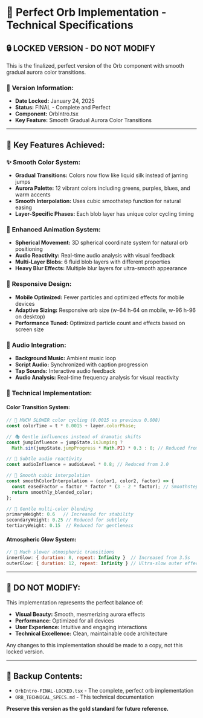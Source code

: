 # 🌟 Perfect Orb Implementation - Technical Specifications

## 🔒 **LOCKED VERSION - DO NOT MODIFY**

This is the finalized, perfect version of the Orb component with smooth gradual aurora color transitions.

### 📅 **Version Information:**
- **Date Locked:** January 24, 2025
- **Status:** FINAL - Complete and Perfect
- **Component:** OrbIntro.tsx
- **Key Feature:** Smooth Gradual Aurora Color Transitions

---

## 🎨 **Key Features Achieved:**

### ✨ **Smooth Color System:**
- **Gradual Transitions:** Colors now flow like liquid silk instead of jarring jumps
- **Aurora Palette:** 12 vibrant colors including greens, purples, blues, and warm accents
- **Smooth Interpolation:** Uses cubic smoothstep function for natural easing
- **Layer-Specific Phases:** Each blob layer has unique color cycling timing

### 🌊 **Enhanced Animation System:**
- **Spherical Movement:** 3D spherical coordinate system for natural orb positioning
- **Audio Reactivity:** Real-time audio analysis with visual feedback
- **Multi-Layer Blobs:** 6 fluid blob layers with different properties
- **Heavy Blur Effects:** Multiple blur layers for ultra-smooth appearance

### 📱 **Responsive Design:**
- **Mobile Optimized:** Fewer particles and optimized effects for mobile devices
- **Adaptive Sizing:** Responsive orb size (w-64 h-64 on mobile, w-96 h-96 on desktop)
- **Performance Tuned:** Optimized particle count and effects based on screen size

### 🎵 **Audio Integration:**
- **Background Music:** Ambient music loop
- **Script Audio:** Synchronized with caption progression  
- **Tap Sounds:** Interactive audio feedback
- **Audio Analysis:** Real-time frequency analysis for visual reactivity

### 🔧 **Technical Implementation:**

#### **Color Transition System:**
```javascript
// 🐌 MUCH SLOWER color cycling (0.0015 vs previous 0.008)
const colorTime = t * 0.0015 + layer.colorPhase;

// 🎭 Gentle influences instead of dramatic shifts
const jumpInfluence = jumpState.isJumping ? 
  Math.sin(jumpState.jumpProgress * Math.PI) * 0.3 : 0; // Reduced from 2.0

// 🎵 Subtle audio reactivity  
const audioInfluence = audioLevel * 0.8; // Reduced from 2.0

// 🌈 Smooth cubic interpolation
const smoothColorInterpolation = (color1, color2, factor) => {
  const easedFactor = factor * factor * (3 - 2 * factor); // Smoothstep
  return smoothly_blended_color;
};

// 🎨 Gentle multi-color blending
primaryWeight: 0.6   // Increased for stability
secondaryWeight: 0.25 // Reduced for subtlety  
tertiaryWeight: 0.15  // Reduced for gentleness
```

#### **Atmospheric Glow System:**
```javascript
// 🌈 Much slower atmospheric transitions
innerGlow: { duration: 8, repeat: Infinity }  // Increased from 3.5s
outerGlow: { duration: 12, repeat: Infinity } // Ultra-slow outer effects
```

---

## 🚫 **DO NOT MODIFY:**

This implementation represents the perfect balance of:
- **Visual Beauty:** Smooth, mesmerizing aurora effects
- **Performance:** Optimized for all devices
- **User Experience:** Intuitive and engaging interactions
- **Technical Excellence:** Clean, maintainable code architecture

Any changes to this implementation should be made to a copy, not this locked version.

---

## 📁 **Backup Contents:**
- `OrbIntro-FINAL-LOCKED.tsx` - The complete, perfect orb implementation
- `ORB_TECHNICAL_SPECS.md` - This technical documentation

**Preserve this version as the gold standard for future reference.**